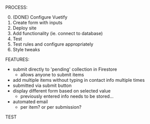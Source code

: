 PROCESS:

0. (DONE) Configure Vuetify
1. Create form with inputs
2. Deploy site
3. Add functionality (ie. connect to database)
4. Test
5. Test rules and configure appropriately
6. Style tweaks


FEATURES:
- submit directly to 'pending' collection in Firestore
    -  allows anyone to submit items
- add multiple items without typing in contact info multiple times
- submitted via submit button
- display different form based on selected value
    - previously entered info needs to be stored...
- automated email
    - per item? or per submission?

TEST